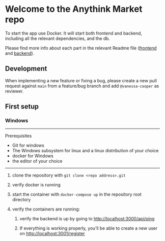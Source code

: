 # Welcome to the Anythink Market repo

To start the app use Docker. It will start both frontend and backend, including all the relevant dependencies, and the db.

Please find more info about each part in the relevant Readme file ([frontend](frontend/readme.md) and [backend](backend/README.md)).

## Development

When implementing a new feature or fixing a bug, please create a new pull request against `main` from a feature/bug branch and add `@vanessa-cooper` as reviewer.

## First setup

### Windows

---
Prerequisites

- Git for windows
- The Windows subsystem for linux and a linux distribution of your choice
- docker for Windows
- the editor of your choice

---

1. clone the repository with ```git clone <repo address>.git```

2. verify docker is running

3. start the container with ```docker-compose up``` in the repository root directory

4. verify the containers are running:

    1. verify the backend is up by going to <http://localhost:3000/api/ping>

    2. If everything is working properly, you’ll be able to create a new user on <http://localhost:3001/register>
